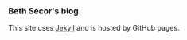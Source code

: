 ### Beth Secor's blog

This site uses [Jekyll](https://jekyllrb.com/) and is hosted by GitHub pages.
